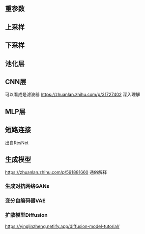 ## 重参数


## 上采样
## 下采样

## 池化层

## CNN层
可以看成是滤波器
https://zhuanlan.zhihu.com/p/31727402 深入理解

## MLP层

## 短路连接
出自ResNet

## 生成模型
https://zhuanlan.zhihu.com/p/591881660 通俗解释
### 生成对抗网络GANs

### 变分自编码器VAE

### 扩散模型Diffusion
https://yinglinzheng.netlify.app/diffusion-model-tutorial/